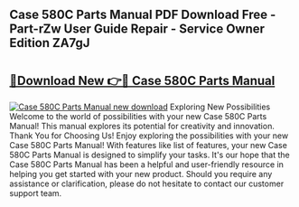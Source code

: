 ## Case 580C Parts Manual PDF Download Free - Part-rZw User Guide Repair - Service Owner Edition ZA7gJ

# <h2><a href="http://bc3975.oget.top/?id=Case+580C+Parts+Manual">🔗Download New 👉🔴 Case 580C Parts Manual</a></h2>

[![Case 580C Parts Manual new download](https://i.imgur.com/5g1atiW.png)](http://bc3975.oget.top/?id=Case+580C+Parts+Manual)
Exploring New Possibilities Welcome to the world of possibilities with your new Case 580C Parts Manual! This manual explores its potential for creativity and innovation. Thank You for Choosing Us! Enjoy exploring the possibilities with your new Case 580C Parts Manual! With features like list of features, your new Case 580C Parts Manual is designed to simplify your tasks. It's our hope that the Case 580C Parts Manual has been a helpful and user-friendly resource in helping you get started with your new product. Should you require any assistance or clarification, please do not hesitate to contact our customer support team.

